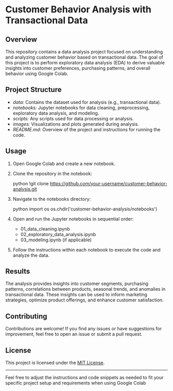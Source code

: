
# Customer Behavior Analysis with Transactional Data

## Overview

This repository contains a data analysis project focused on understanding and analyzing customer behavior based on transactional data. The goal of this project is to perform exploratory data analysis (EDA) to derive valuable insights into customer preferences, purchasing patterns, and overall behavior using Google Colab.

## Project Structure

- *data:* Contains the dataset used for analysis (e.g., transactional data).
- *notebooks:* Jupyter notebooks for data cleaning, preprocessing, exploratory data analysis, and modeling.
- *scripts:* Any scripts used for data processing or analysis.
- *images:* Visualizations and plots generated during analysis.
- *README.md:* Overview of the project and instructions for running the code.

## Usage

1. Open Google Colab and create a new notebook.

2. Clone the repository in the notebook:

   python
   !git clone https://github.com/your-username/customer-behavior-analysis.git
   

3. Navigate to the notebooks directory:

   python
   import os
   os.chdir('customer-behavior-analysis/notebooks')
   

4. Open and run the Jupyter notebooks in sequential order:

   - 01_data_cleaning.ipynb
   - 02_exploratory_data_analysis.ipynb
   - 03_modeling.ipynb (if applicable)

5. Follow the instructions within each notebook to execute the code and analyze the data.

## Results

The analysis provides insights into customer segments, purchasing patterns, correlations between products, seasonal trends, and anomalies in transactional data. These insights can be used to inform marketing strategies, optimize product offerings, and enhance customer satisfaction.

## Contributing

Contributions are welcome! If you find any issues or have suggestions for improvement, feel free to open an issue or submit a pull request.

## License

This project is licensed under the [MIT License](LICENSE).

---

Feel free to adjust the instructions and code snippets as needed to fit your specific project setup and requirements when using Google Colab
